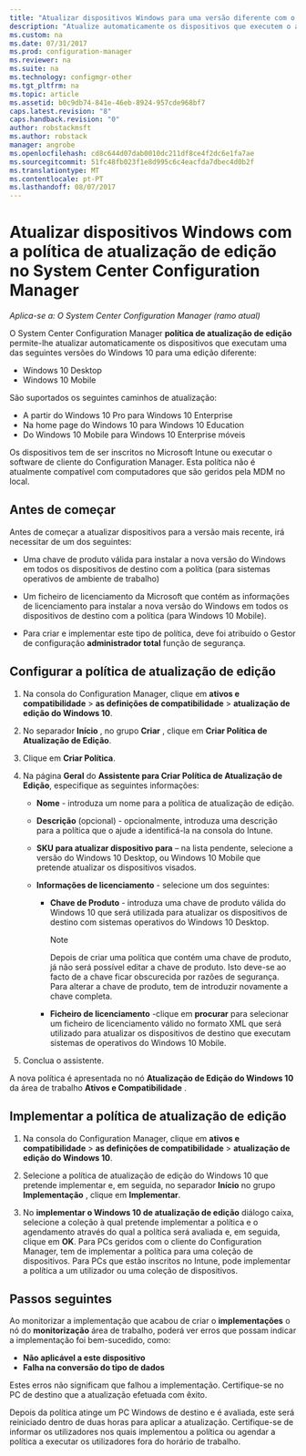 ```yaml
---
title: "Atualizar dispositivos Windows para uma versão diferente com o Configuration Manager | Microsoft Docs"
description: "Atualize automaticamente os dispositivos que executem o ambiente de trabalho do Windows 10, Windows 10 Mobile ou Windows 10 Holographic para uma edição diferente com o Configuration Manager."
ms.custom: na
ms.date: 07/31/2017
ms.prod: configuration-manager
ms.reviewer: na
ms.suite: na
ms.technology: configmgr-other
ms.tgt_pltfrm: na
ms.topic: article
ms.assetid: b0c9db74-841e-46eb-8924-957cde968bf7
caps.latest.revision: "8"
caps.handback.revision: "0"
author: robstackmsft
ms.author: robstack
manager: angrobe
ms.openlocfilehash: cd8c644d07dab0010dc211df8ce4f2dc6e1fa7ae
ms.sourcegitcommit: 51fc48fb023f1e8d995c6c4eacfda7dbec4d0b2f
ms.translationtype: MT
ms.contentlocale: pt-PT
ms.lasthandoff: 08/07/2017
---
```

# <a name="upgrade-windows-devices-with-the-edition-upgrade-policy-in-system-center-configuration-manager"></a>Atualizar dispositivos Windows com a política de atualização de edição no System Center Configuration Manager

*Aplica-se a: O System Center Configuration Manager (ramo atual)*


O System Center Configuration Manager **política de atualização de edição** permite-lhe atualizar automaticamente os dispositivos que executam uma das seguintes versões do Windows 10 para uma edição diferente:

- Windows 10 Desktop
- Windows 10 Mobile
<!-- - Windows 10 Holographic -->

São suportados os seguintes caminhos de atualização:

- A partir do Windows 10 Pro para Windows 10 Enterprise
- Na home page do Windows 10 para Windows 10 Education
- Do Windows 10 Mobile para Windows 10 Enterprise móveis
<!-- - From Windows 10 Holographic Pro to Windows 10 Holographic Enterprise -->

Os dispositivos tem de ser inscritos no Microsoft Intune ou executar o software de cliente do Configuration Manager. Esta política não é atualmente compatível com computadores que são geridos pela MDM no local.

## <a name="before-you-start"></a>Antes de começar  
 Antes de começar a atualizar dispositivos para a versão mais recente, irá necessitar de um dos seguintes:  

-   Uma chave de produto válida para instalar a nova versão do Windows em todos os dispositivos de destino com a política (para sistemas operativos de ambiente de trabalho)  

-   Um ficheiro de licenciamento da Microsoft que contém as informações de licenciamento para instalar a nova versão do Windows em todos os dispositivos de destino com a política (para Windows 10 Mobile<!-- and Windows 10 Holographic-->).

- Para criar e implementar este tipo de política, deve foi atribuído o Gestor de configuração **administrador total** função de segurança.

## <a name="configure-the-edition-upgrade-policy"></a>Configurar a política de atualização de edição  

1.  Na consola do Configuration Manager, clique em **ativos e compatibilidade** > **as definições de compatibilidade** > **atualização de edição do Windows 10**.  

3.  No separador **Início** , no grupo **Criar** , clique em **Criar Política de Atualização de Edição**.  

4.  Clique em **Criar Política**.  

5.  Na página **Geral** do **Assistente para Criar Política de Atualização de Edição**, especifique as seguintes informações:  

    -   **Nome** - introduza um nome para a política de atualização de edição.  

    -   **Descrição** (opcional) - opcionalmente, introduza uma descrição para a política que o ajude a identificá-la na consola do Intune.  

    -   **SKU para atualizar dispositivo para** – na lista pendente, selecione a versão do Windows 10 Desktop, <!-- Windows 10 Holographic,--> ou Windows 10 Mobile que pretende atualizar os dispositivos visados.  

    -   **Informações de licenciamento** - selecione um dos seguintes:  

        -   **Chave de Produto** - introduza uma chave de produto válida do Windows 10 que será utilizada para atualizar os dispositivos de destino com sistemas operativos do Windows 10 Desktop.  

            > [!NOTE]  
            >  Depois de criar uma política que contém uma chave de produto, já não será possível editar a chave de produto. Isto deve-se ao facto de a chave ficar obscurecida por razões de segurança. Para alterar a chave de produto, tem de introduzir novamente a chave completa.  

        -   **Ficheiro de licenciamento** -clique em **procurar** para selecionar um ficheiro de licenciamento válido no formato XML que será utilizado para atualizar os dispositivos de destino que executam <!--Windows 10 Holographic and -->sistemas de operativos do Windows 10 Mobile.  

6.  Conclua o assistente.  

A nova política é apresentada no nó **Atualização de Edição do Windows 10** da área de trabalho **Ativos e Compatibilidade** .  

## <a name="deploy-the-edition-upgrade-policy"></a>Implementar a política de atualização de edição  

1.  Na consola do Configuration Manager, clique em **ativos e compatibilidade** > **as definições de compatibilidade** > **atualização de edição do Windows 10**.  

3.  Selecione a política de atualização de edição do Windows 10 que pretende implementar e, em seguida, no separador **Início** no grupo **Implementação** , clique em **Implementar**.  

4.  No **implementar o Windows 10 de atualização de edição** diálogo caixa, selecione a coleção à qual pretende implementar a política e o agendamento através do qual a política será avaliada e, em seguida, clique em **OK**. Para PCs geridos com o cliente do Configuration Manager, tem de implementar a política para uma coleção de dispositivos. Para PCs que estão inscritos no Intune, pode implementar a política a um utilizador ou uma coleção de dispositivos. 



## <a name="next-steps"></a>Passos seguintes

Ao monitorizar a implementação que acabou de criar o **implementações** o nó do **monitorização** área de trabalho, poderá ver erros que possam indicar a implementação foi bem-sucedido, como:
- **Não aplicável a este dispositivo**
- **Falha na conversão do tipo de dados**

Estes erros não significam que falhou a implementação. Certifique-se no PC de destino que a atualização efetuada com êxito.

Depois da política atinge um PC Windows de destino e é avaliada, este será reiniciado dentro de duas horas para aplicar a atualização. Certifique-se de informar os utilizadores nos quais implementou a política ou agendar a política a executar os utilizadores fora do horário de trabalho.
